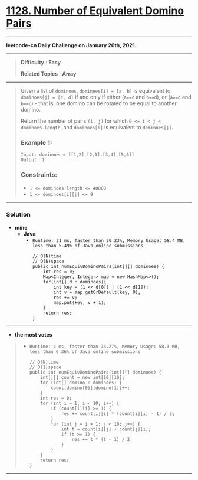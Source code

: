 # [1128. Number of Equivalent Domino Pairs](https://leetcode.com/problems/number-of-equivalent-domino-pairs/)

---

**leetcode-cn Daily Challenge on January 26th, 2021.**

---

> **Difficulty** : **Easy**
>
> **Related Topics** : **Array**

---

> Given a list of `dominoes`, `dominoes[i] = [a, b]` is equivalent to `dominoes[j] = [c, d]` if and only if either (`a==c` and `b==d`), or (`a==d` and `b==c`) - that is, one domino can be rotated to be equal to another domino.
>
> Return the number of pairs `(i, j)` for which `0 <= i < j < dominoes.length`, and `dominoes[i]` is equivalent to `dominoes[j]`.
>
>
>
> ### Example 1:
> ```
> Input: dominoes = [[1,2],[2,1],[3,4],[5,6]]
> Output: 1
> ```
>
> ### Constraints:
> * `1 <= dominoes.length <= 40000`
> * `1 <= dominoes[i][j] <= 9`

---


### Solution
* **mine**
  * **Java**
    * `Runtime: 21 ms, faster than 20.23%, Memory Usage: 58.4 MB, less than 5.49% of Java online submissions`
      ```
      // O(N)time
      // O(N)space
      public int numEquivDominoPairs(int[][] dominoes) {
          int res = 0;
          Map<Integer, Integer> map = new HashMap<>();
          for(int[] d : dominoes){
              int key = (1 << d[0]) | (1 << d[1]);
              int v = map.getOrDefault(key, 0);
              res += v;
              map.put(key, v + 1);
          }
          return res;
      }
      ```
---


* **the most votes**
>  * `Runtime: 4 ms, faster than 73.27%, Memory Usage: 58.3 MB, less than 6.36% of Java online submissions`
>    ```
>    // O(N)time
>    // O(1)space
>    public int numEquivDominoPairs(int[][] dominoes) {
>        int[][] count = new int[10][10];
>        for (int[] domino : dominoes) {
>            count[domino[0]][domino[1]]++;
>        }
>        int res = 0;
>        for (int i = 1; i < 10; i++) {
>            if (count[i][i] >= 1) {
>                res += count[i][i] * (count[i][i] - 1) / 2;
>            }
>            for (int j = i + 1; j < 10; j++) {
>                int t = count[i][j] + count[j][i];
>                if (t >= 1) {
>                    res += t * (t - 1) / 2;
>                }
>            }
>        }
>        return res;
>    }
>    ```

---
